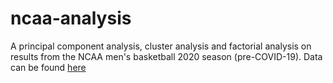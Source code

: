 # ncaa-analysis

A principal component analysis, cluster analysis and factorial analysis on results from the NCAA men's basketball 2020 season (pre-COVID-19). Data can be found [here](https://www.kaggle.com/andrewsundberg/college-basketball-dataset?select=cbb20.csv)
